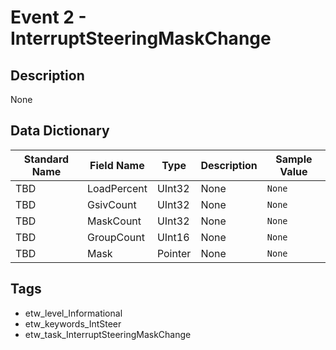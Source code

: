 # Event 2 - InterruptSteeringMaskChange

## Description
None

## Data Dictionary
|Standard Name|Field Name|Type|Description|Sample Value|
|---|---|---|---|---|
|TBD|LoadPercent|UInt32|None|`None`|
|TBD|GsivCount|UInt32|None|`None`|
|TBD|MaskCount|UInt32|None|`None`|
|TBD|GroupCount|UInt16|None|`None`|
|TBD|Mask|Pointer|None|`None`|

## Tags
* etw_level_Informational
* etw_keywords_IntSteer
* etw_task_InterruptSteeringMaskChange